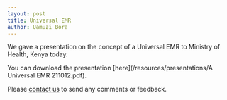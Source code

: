 ```yaml
---
layout: post
title: Universal EMR
author: Uamuzi Bora
---
```


We gave a presentation on the concept of a Universal EMR to Ministry of Health, Kenya today.

You can download the presentation [here](/resources/presentations/A Universal EMR 211012.pdf).

Please [contact us](/contact) to send any comments or feedback.





